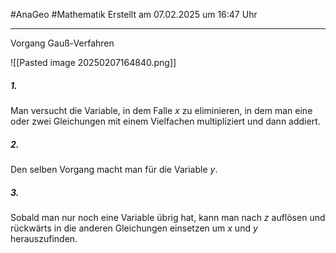 #AnaGeo #Mathematik Erstellt am 07.02.2025 um 16:47 Uhr

---

Vorgang Gauß-Verfahren

![[Pasted image 20250207164840.png]]

##### 1. 
Man versucht die Variable, in dem Falle $x$ zu eliminieren, in dem man eine oder zwei Gleichungen mit einem Vielfachen multipliziert und dann addiert.

##### 2. 
Den selben Vorgang macht man für die Variable $y$.

##### 3. 
Sobald man nur noch eine Variable übrig hat, kann man nach $z$ auflösen und rückwärts in die anderen Gleichungen einsetzen um $x$ und $y$ herauszufinden.


